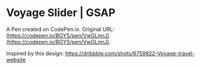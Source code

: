 # Voyage Slider | GSAP

A Pen created on CodePen.io. Original URL: [https://codepen.io/BGYS/pen/VwGLmrJ](https://codepen.io/BGYS/pen/VwGLmrJ).

Inspired by this design: https://dribbble.com/shots/6759822-Voyage-travel-website